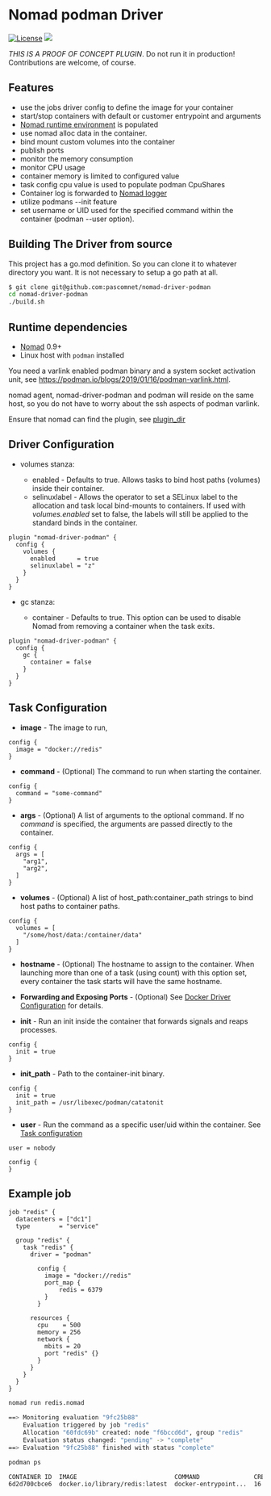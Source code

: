 Nomad podman Driver
==================


[![License](https://img.shields.io/badge/License-Apache%202.0-blue.svg)](https://github.com/pascomnet/nomad-driver-podman/blob/master/LICENSE)
![](https://github.com/pascomnet/nomad-driver-podman/workflows/build/badge.svg)

*THIS IS A PROOF OF CONCEPT PLUGIN*. Do not run it in production!
Contributions are welcome, of course.

## Features

* use the jobs driver config to define the image for your container
* start/stop containers with default or customer entrypoint and arguments
* [Nomad runtime environment](https://www.nomadproject.io/docs/runtime/environment.html) is populated
* use nomad alloc data in the container.
* bind mount custom volumes into the container
* publish ports
* monitor the memory consumption
* monitor CPU usage
* container memory is limited to configured value
* task config cpu value is used to populate podman CpuShares
* Container log is forwarded to [Nomad logger](https://www.nomadproject.io/docs/commands/alloc/logs.html) 
* utilize podmans --init feature
* set username or UID used for the specified command within the container (podman --user option).


## Building The Driver from source

This project has a go.mod definition. So you can clone it to whatever directory you want.
It is not necessary to setup a go path at all.

```sh
$ git clone git@github.com:pascomnet/nomad-driver-podman
cd nomad-driver-podman
./build.sh
```

## Runtime dependencies

- [Nomad](https://www.nomadproject.io/downloads.html) 0.9+
- Linux host with `podman` installed

You need a varlink enabled podman binary and a system socket activation unit,
see https://podman.io/blogs/2019/01/16/podman-varlink.html. 

nomad agent, nomad-driver-podman and podman will reside on the same host, so you 
do not have to worry about the ssh aspects of podman varlink.

Ensure that nomad can find the plugin, see [plugin_dir](https://www.nomadproject.io/docs/configuration/index.html#plugin_dir)

## Driver Configuration

* volumes stanza:

  * enabled - Defaults to true. Allows tasks to bind host paths (volumes) inside their container. 
  * selinuxlabel - Allows the operator to set a SELinux label to the allocation and task local bind-mounts to containers. If used with _volumes.enabled_ set to false, the labels will still be applied to the standard binds in the container.

```
plugin "nomad-driver-podman" {
  config {
    volumes {
      enabled      = true
      selinuxlabel = "z"
    }
  }
}
```

* gc stanza:

    * container - Defaults to true. This option can be used to disable Nomad from removing a container when the task exits.

```
plugin "nomad-driver-podman" {
  config {
    gc {
      container = false
    }
  }
}
```


## Task Configuration

* **image** - The image to run, 

```
config {
  image = "docker://redis"
}
```

* **command** - (Optional) The command to run when starting the container.

```
config {
  command = "some-command"
}
```

* **args** - (Optional) A list of arguments to the optional command. If no *command* is specified, the arguments are passed directly to the container.

```
config {
  args = [
    "arg1",
    "arg2",
  ]
}
```

* **volumes** - (Optional) A list of host_path:container_path strings to bind host paths to container paths. 

```
config {
  volumes = [
    "/some/host/data:/container/data"
  ]
}
```

* **hostname** -  (Optional) The hostname to assign to the container. When launching more than one of a task (using count) with this option set, every container the task starts will have the same hostname.

* **Forwarding and Exposing Ports** - (Optional) See [Docker Driver Configuration](https://www.nomadproject.io/docs/drivers/docker.html#forwarding-and-exposing-ports) for details.

* **init** - Run an init inside the container that forwards signals and reaps processes.

```
config {
  init = true
}
```

* **init_path** - Path to the container-init binary.

```
config {
  init = true
  init_path = /usr/libexec/podman/catatonit
}
```

* **user** - Run the command as a specific user/uid within the container. See [Task configuration](https://www.nomadproject.io/docs/job-specification/task.html#user)

```
user = nobody

config {
}

```

## Example job

```
job "redis" {
  datacenters = ["dc1"]
  type        = "service"

  group "redis" {
    task "redis" {
      driver = "podman"

        config {
          image = "docker://redis"
          port_map {
              redis = 6379
          }
        }

      resources {
        cpu    = 500
        memory = 256
        network {
          mbits = 20
          port "redis" {}
        }
      }
    }
  }
}
```

```sh
nomad run redis.nomad

==> Monitoring evaluation "9fc25b88"
    Evaluation triggered by job "redis"
    Allocation "60fdc69b" created: node "f6bccd6d", group "redis"
    Evaluation status changed: "pending" -> "complete"
==> Evaluation "9fc25b88" finished with status "complete"

podman ps

CONTAINER ID  IMAGE                           COMMAND               CREATED         STATUS             PORTS  NAMES                                                                              
6d2d700cbce6  docker.io/library/redis:latest  docker-entrypoint...  16 seconds ago  Up 16 seconds ago         redis-60fdc69b-65cb-8ece-8554-df49321b3462
```
